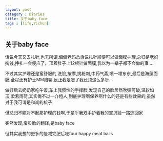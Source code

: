 ```yaml
---
layout: post
category : Diaries
title: 关于baby face
tags : [life,Yichun]
---
```

## 关于baby face ##

话说今天又去扎针,也无所谓,偏偏老妈怂恿说扎针顺便可以做面膜护理,总归是老妈掏钱,挣扎一会便应了，顶着肚子上12根针做面膜,我以为一辈子都不会做的事....

 

不过其实护理还是蛮舒服的,洗脸,按摩,挑粉刺,中药气蒸,喷一堆东东,最后是海藻面膜,全程还有护士MM陪聊,反正我是忘了我还顶这么多针...

 

做好后去奶奶家吃午饭,车上我惯性的手撑脸,发现自己的脸居然吹弹可破,温软如玉,柔若雨荷,其实俺不过一介粗人,到底护理啊保养啊什么的还是有些效果的,虽然对于我可谓是和尚的梳子

 

但总归不能对不起那护理的钱啊,于是乎我双手护着我的宝贝脸一路逃回家

 

突然发现,宝贝脸的翻译,是baby face

 

但其实我想的更多的是减完肥后吃four happy meat balls